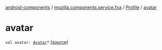 [android-components](../../index.md) / [mozilla.components.service.fxa](../index.md) / [Profile](index.md) / [avatar](./avatar.md)

# avatar

`val avatar: `[`Avatar`](../-avatar/index.md)`?` [(source)](https://github.com/mozilla-mobile/android-components/blob/master/components/service/firefox-accounts/src/main/java/mozilla/components/service/fxa/Profile.kt#L17)